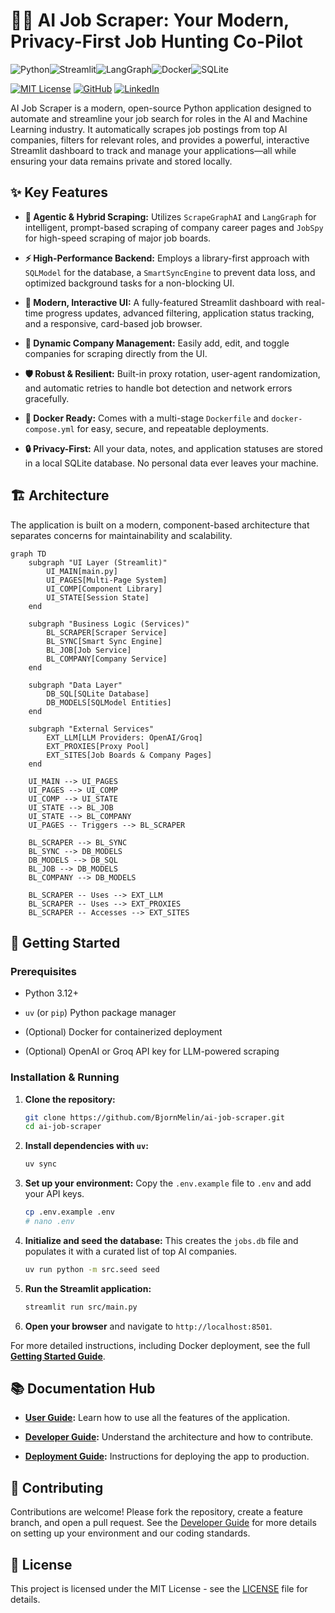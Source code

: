 # 🕵️‍♂️ AI Job Scraper: Your Modern, Privacy-First Job Hunting Co-Pilot

![Python](https://img.shields.io/badge/Python-3776AB?style=for-the-badge&logo=python&logoColor=white)![Streamlit](https://img.shields.io/badge/Streamlit-FF4B4B?style=for-the-badge&logo=streamlit&logoColor=white)![LangGraph](https://img.shields.io/badge/LangGraph-2C2C2C?style=for-the-badge)![Docker](https://img.shields.io/badge/Docker-2496ED?style=for-the-badge&logo=docker&logoColor=white)![SQLite](https://img.shields.io/badge/SQLite-003B57?style=for-the-badge&logo=sqlite&logoColor=white)

[![MIT License](https://img.shields.io/badge/License-MIT-green.svg)](https://choosealicense.com/licenses/mit/)
[![GitHub](https://img.shields.io/badge/GitHub-BjornMelin-181717?logo=github)](https://github.com/BjornMelin)
[![LinkedIn](https://img.shields.io/badge/LinkedIn-BjornMelin-0077B5?logo=linkedin)](https://www.linkedin.com/in/bjorn-melin/)

AI Job Scraper is a modern, open-source Python application designed to automate and streamline your job search for roles in the AI and Machine Learning industry. It automatically scrapes job postings from top AI companies, filters for relevant roles, and provides a powerful, interactive Streamlit dashboard to track and manage your applications—all while ensuring your data remains private and stored locally.

## ✨ Key Features

* **🤖 Agentic & Hybrid Scraping:** Utilizes `ScrapeGraphAI` and `LangGraph` for intelligent, prompt-based scraping of company career pages and `JobSpy` for high-speed scraping of major job boards.

* **⚡ High-Performance Backend:** Employs a library-first approach with `SQLModel` for the database, a `SmartSyncEngine` to prevent data loss, and optimized background tasks for a non-blocking UI.

* **🎨 Modern, Interactive UI:** A fully-featured Streamlit dashboard with real-time progress updates, advanced filtering, application status tracking, and a responsive, card-based job browser.

* **🏢 Dynamic Company Management:** Easily add, edit, and toggle companies for scraping directly from the UI.

* **🛡️ Robust & Resilient:** Built-in proxy rotation, user-agent randomization, and automatic retries to handle bot detection and network errors gracefully.

* **🐳 Docker Ready:** Comes with a multi-stage `Dockerfile` and `docker-compose.yml` for easy, secure, and repeatable deployments.

* **🔒 Privacy-First:** All your data, notes, and application statuses are stored in a local SQLite database. No personal data ever leaves your machine.

## 🏗️ Architecture

The application is built on a modern, component-based architecture that separates concerns for maintainability and scalability.

```mermaid
graph TD
    subgraph "UI Layer (Streamlit)"
        UI_MAIN[main.py]
        UI_PAGES[Multi-Page System]
        UI_COMP[Component Library]
        UI_STATE[Session State]
    end
    
    subgraph "Business Logic (Services)"
        BL_SCRAPER[Scraper Service]
        BL_SYNC[Smart Sync Engine]
        BL_JOB[Job Service]
        BL_COMPANY[Company Service]
    end
    
    subgraph "Data Layer"
        DB_SQL[SQLite Database]
        DB_MODELS[SQLModel Entities]
    end
    
    subgraph "External Services"
        EXT_LLM[LLM Providers: OpenAI/Groq]
        EXT_PROXIES[Proxy Pool]
        EXT_SITES[Job Boards & Company Pages]
    end
    
    UI_MAIN --> UI_PAGES
    UI_PAGES --> UI_COMP
    UI_COMP --> UI_STATE
    UI_STATE --> BL_JOB
    UI_STATE --> BL_COMPANY
    UI_PAGES -- Triggers --> BL_SCRAPER
    
    BL_SCRAPER --> BL_SYNC
    BL_SYNC --> DB_MODELS
    DB_MODELS --> DB_SQL
    BL_JOB --> DB_MODELS
    BL_COMPANY --> DB_MODELS
    
    BL_SCRAPER -- Uses --> EXT_LLM
    BL_SCRAPER -- Uses --> EXT_PROXIES
    BL_SCRAPER -- Accesses --> EXT_SITES
```

## 🚀 Getting Started

### Prerequisites

* Python 3.12+

* `uv` (or `pip`) Python package manager

* (Optional) Docker for containerized deployment

* (Optional) OpenAI or Groq API key for LLM-powered scraping

### Installation & Running

1. **Clone the repository:**

    ```bash
    git clone https://github.com/BjornMelin/ai-job-scraper.git
    cd ai-job-scraper
    ```

2. **Install dependencies with `uv`:**

    ```bash
    uv sync
    ```

3. **Set up your environment:**
    Copy the `.env.example` file to `.env` and add your API keys.

    ```bash
    cp .env.example .env
    # nano .env
    ```

4. **Initialize and seed the database:**
    This creates the `jobs.db` file and populates it with a curated list of top AI companies.

    ```bash
    uv run python -m src.seed seed
    ```

5. **Run the Streamlit application:**

    ```bash
    streamlit run src/main.py
    ```

6. **Open your browser** and navigate to `http://localhost:8501`.

For more detailed instructions, including Docker deployment, see the full **[Getting Started Guide](./docs/user/getting-started.md)**.

## 📚 Documentation Hub

* **[User Guide](./docs/user/user-guide.md):** Learn how to use all the features of the application.

* **[Developer Guide](./docs/developers/developer-guide.md):** Understand the architecture and how to contribute.

* **[Deployment Guide](./docs/developers/deployment.md):** Instructions for deploying the app to production.

## 🙌 Contributing

Contributions are welcome! Please fork the repository, create a feature branch, and open a pull request. See the [Developer Guide](./docs/developers/developer-guide.md) for more details on setting up your environment and our coding standards.

## 📃 License

This project is licensed under the MIT License - see the [LICENSE](LICENSE) file for details.
